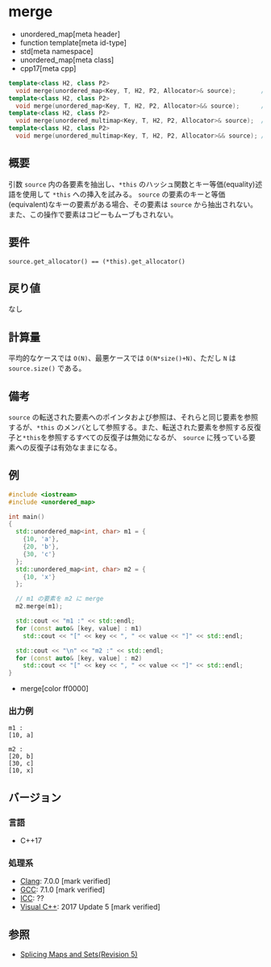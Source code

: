 # merge
* unordered_map[meta header]
* function template[meta id-type]
* std[meta namespace]
* unordered_map[meta class]
* cpp17[meta cpp]

```cpp
template<class H2, class P2>
  void merge(unordered_map<Key, T, H2, P2, Allocator>& source);       // (1)
template<class H2, class P2>
  void merge(unordered_map<Key, T, H2, P2, Allocator>&& source);      // (2)
template<class H2, class P2>
  void merge(unordered_multimap<Key, T, H2, P2, Allocator>& source);  // (3)
template<class H2, class P2>
  void merge(unordered_multimap<Key, T, H2, P2, Allocator>&& source); // (4)
```

## 概要
引数 `source` 内の各要素を抽出し、`*this` のハッシュ関数とキー等価(equality)述語を使用して `*this` への挿入を試みる。 
`source` の要素のキーと等価(equivalent)なキーの要素がある場合、その要素は `source` から抽出されない。 
また、この操作で要素はコピーもムーブもされない。


## 要件
`source.get_allocator() == (*this).get_allocator()`


## 戻り値
なし


## 計算量
平均的なケースでは `O(N)`、最悪ケースでは `O(N*size()+N)`、ただし `N` は `source.size()` である。 


## 備考
`source` の転送された要素へのポインタおよび参照は、それらと同じ要素を参照するが、`*this` のメンバとして参照する。また、転送された要素を参照する反復子と`*this`を参照するすべての反復子は無効になるが、 `source` に残っている要素への反復子は有効なままになる。


## 例
```cpp example
#include <iostream>
#include <unordered_map>

int main()
{
  std::unordered_map<int, char> m1 = {
    {10, 'a'},
    {20, 'b'},
    {30, 'c'}
  };
  std::unordered_map<int, char> m2 = {
    {10, 'x'}
  };

  // m1 の要素を m2 に merge
  m2.merge(m1);

  std::cout << "m1 :" << std::endl;
  for (const auto& [key, value] : m1)
    std::cout << "[" << key << ", " << value << "]" << std::endl;

  std::cout << "\n" << "m2 :" << std::endl;
  for (const auto& [key, value] : m2)
    std::cout << "[" << key << ", " << value << "]" << std::endl;
}
```
* merge[color ff0000]

### 出力例
```
m1 :
[10, a]

m2 :
[20, b]
[30, c]
[10, x]
```


## バージョン
### 言語
- C++17

### 処理系
- [Clang](/implementation.md#clang): 7.0.0 [mark verified]
- [GCC](/implementation.md#gcc): 7.1.0 [mark verified]
- [ICC](/implementation.md#icc): ??
- [Visual C++](/implementation.md#visual_cpp): 2017 Update 5 [mark verified]


## 参照
- [Splicing Maps and Sets(Revision 5)](http://www.open-std.org/jtc1/sc22/wg21/docs/papers/2016/p0083r3.pdf)
